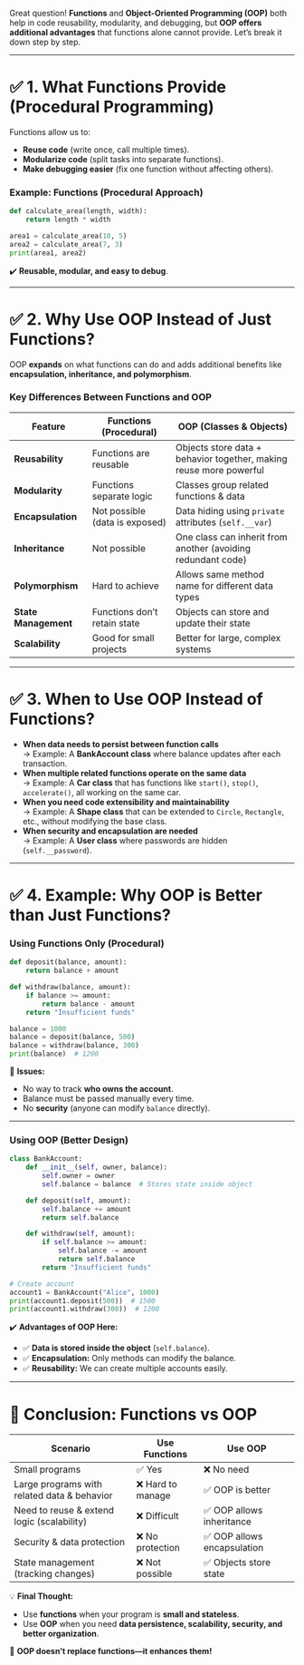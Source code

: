 Great question! **Functions** and **Object-Oriented Programming (OOP)** both help in code reusability, modularity, and debugging, but **OOP offers additional advantages** that functions alone cannot provide. Let’s break it down step by step.

---

# ✅ **1. What Functions Provide (Procedural Programming)**
Functions allow us to:
- **Reuse code** (write once, call multiple times).
- **Modularize code** (split tasks into separate functions).
- **Make debugging easier** (fix one function without affecting others).

### **Example: Functions (Procedural Approach)**
```python
def calculate_area(length, width):
    return length * width

area1 = calculate_area(10, 5)
area2 = calculate_area(7, 3)
print(area1, area2)
```
✔️ **Reusable, modular, and easy to debug**.

---

# ✅ **2. Why Use OOP Instead of Just Functions?**
OOP **expands** on what functions can do and adds additional benefits like **encapsulation, inheritance, and polymorphism**. 

### **Key Differences Between Functions and OOP**
| Feature         | Functions (Procedural) | OOP (Classes & Objects) |
|---------------|------------------|----------------------|
| **Reusability** | Functions are reusable | Objects store data + behavior together, making reuse more powerful |
| **Modularity** | Functions separate logic | Classes group related functions & data |
| **Encapsulation** | Not possible (data is exposed) | Data hiding using `private` attributes (`self.__var`) |
| **Inheritance** | Not possible | One class can inherit from another (avoiding redundant code) |
| **Polymorphism** | Hard to achieve | Allows same method name for different data types |
| **State Management** | Functions don’t retain state | Objects can store and update their state |
| **Scalability** | Good for small projects | Better for large, complex systems |

---

# ✅ **3. When to Use OOP Instead of Functions?**
- **When data needs to persist between function calls**  
  → Example: A **BankAccount class** where balance updates after each transaction.
- **When multiple related functions operate on the same data**  
  → Example: A **Car class** that has functions like `start()`, `stop()`, `accelerate()`, all working on the same car.
- **When you need code extensibility and maintainability**  
  → Example: A **Shape class** that can be extended to `Circle`, `Rectangle`, etc., without modifying the base class.
- **When security and encapsulation are needed**  
  → Example: A **User class** where passwords are hidden (`self.__password`).

---

# ✅ **4. Example: Why OOP is Better than Just Functions?**
### **Using Functions Only (Procedural)**
```python
def deposit(balance, amount):
    return balance + amount

def withdraw(balance, amount):
    if balance >= amount:
        return balance - amount
    return "Insufficient funds"

balance = 1000
balance = deposit(balance, 500)
balance = withdraw(balance, 300)
print(balance)  # 1200
```
🔴 **Issues:**
- No way to track **who owns the account**.
- Balance must be passed manually every time.
- No **security** (anyone can modify `balance` directly).

---

### **Using OOP (Better Design)**
```python
class BankAccount:
    def __init__(self, owner, balance):
        self.owner = owner
        self.balance = balance  # Stores state inside object

    def deposit(self, amount):
        self.balance += amount
        return self.balance

    def withdraw(self, amount):
        if self.balance >= amount:
            self.balance -= amount
            return self.balance
        return "Insufficient funds"

# Create account
account1 = BankAccount("Alice", 1000)
print(account1.deposit(500))  # 1500
print(account1.withdraw(300))  # 1200
```
✔️ **Advantages of OOP Here:**
- ✅ **Data is stored inside the object** (`self.balance`).
- ✅ **Encapsulation:** Only methods can modify the balance.
- ✅ **Reusability:** We can create multiple accounts easily.

---

# **📌 Conclusion: Functions vs OOP**
| Scenario | Use Functions | Use OOP |
|----------|--------------|---------|
| Small programs | ✅ Yes | ❌ No need |
| Large programs with related data & behavior | ❌ Hard to manage | ✅ OOP is better |
| Need to reuse & extend logic (scalability) | ❌ Difficult | ✅ OOP allows inheritance |
| Security & data protection | ❌ No protection | ✅ OOP allows encapsulation |
| State management (tracking changes) | ❌ Not possible | ✅ Objects store state |

💡 **Final Thought:**  
- Use **functions** when your program is **small and stateless**.  
- Use **OOP** when you need **data persistence, scalability, security, and better organization**.

🚀 **OOP doesn’t replace functions—it enhances them!**
